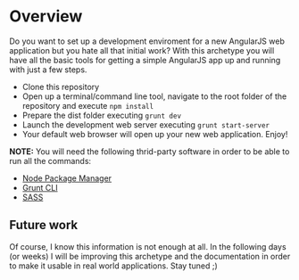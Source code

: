 
# Overview

Do you want to set up a development enviroment for a new AngularJS web application but you hate all that initial work? With this archetype you will have all the basic tools for getting a simple AngularJS app up and running with just a few steps.

* Clone this repository
* Open up a terminal/command line tool, navigate to the root folder of the repository and execute `npm install`
* Prepare the dist folder executing `grunt dev`
* Launch the development web server executing `grunt start-server`
* Your default web browser will open up your new web application. Enjoy!

**NOTE:** You will need the following thrid-party software in order to be able to run all the commands:

* [Node Package Manager](https://docs.npmjs.com/getting-started/installing-node)
* [Grunt CLI](http://gruntjs.com/getting-started)
* [SASS](http://sass-lang.com/install)

## Future work

Of course, I know this information is not enough at all. In the following days (or weeks) I will be improving this archetype and the documentation in order to make it usable in real world applications. Stay tuned ;)